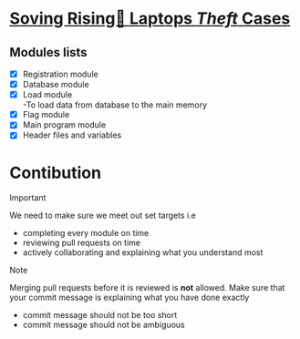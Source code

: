 # <ins>Soving Rising🚀 Laptops ***Theft*** Cases</ins></br>
## Modules lists</br>
- [X] Registration module</br>
- [X] Database module</br>
- [X] Load module</br>
     -To load data from database to the main memory</br>
- [X] Flag module</br>
- [X] Main program module</br>
- [X] Header files and variables</br>
# Contibution</br>
> [!IMPORTANT]
> We need to make sure we meet out set targets i.e</br>
>   - completing every module on time
>   - reviewing pull requests on time
>   - actively collaborating and explaining what you understand most</br>

> [!NOTE]
> Merging pull requests before it is reviewed is **not** allowed. 
> Make sure that your commit message is explaining what you have done exactly</br>
>   - commit message should not be too short
>   - commit message should not be ambiguous 
